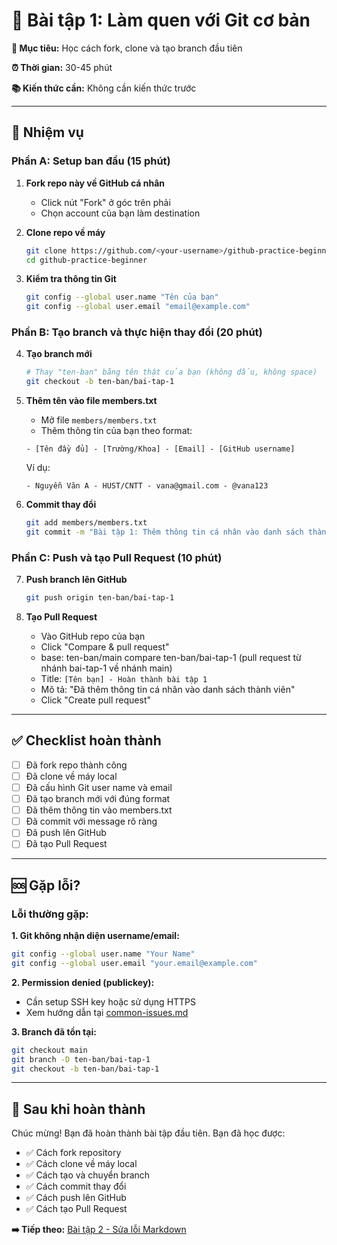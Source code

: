 # 📝 Bài tập 1: Làm quen với Git cơ bản

**🎯 Mục tiêu:** Học cách fork, clone và tạo branch đầu tiên

**⏰ Thời gian:** 30-45 phút

**📚 Kiến thức cần:** Không cần kiến thức trước

---

## 🎯 Nhiệm vụ

### Phần A: Setup ban đầu (15 phút)

1. **Fork repo này về GitHub cá nhân**
   - Click nút "Fork" ở góc trên phải
   - Chọn account của bạn làm destination

2. **Clone repo về máy**
   ```bash
   git clone https://github.com/<your-username>/github-practice-beginner.git
   cd github-practice-beginner
   ```

3. **Kiểm tra thông tin Git**
   ```bash
   git config --global user.name "Tên của bạn"
   git config --global user.email "email@example.com"
   ```

### Phần B: Tạo branch và thực hiện thay đổi (20 phút)

4. **Tạo branch mới**
   ```bash
   # Thay "ten-ban" bằng tên thật của bạn (không dấu, không space)
   git checkout -b ten-ban/bai-tap-1
   ```

5. **Thêm tên vào file members.txt**
   - Mở file `members/members.txt`
   - Thêm thông tin của bạn theo format:
   ```
   - [Tên đầy đủ] - [Trường/Khoa] - [Email] - [GitHub username]
   ```
   
   Ví dụ:
   ```
   - Nguyễn Văn A - HUST/CNTT - vana@gmail.com - @vana123
   ```

6. **Commit thay đổi**
   ```bash
   git add members/members.txt
   git commit -m "Bài tập 1: Thêm thông tin cá nhân vào danh sách thành viên"
   ```

### Phần C: Push và tạo Pull Request (10 phút)

7. **Push branch lên GitHub**
   ```bash
   git push origin ten-ban/bai-tap-1
   ```

8. **Tạo Pull Request**
   - Vào GitHub repo của bạn
   - Click "Compare & pull request"
   - base: ten-ban/main compare ten-ban/bai-tap-1 (pull request từ nhánh bai-tap-1 về nhánh main)
   - Title: `[Tên bạn] - Hoàn thành bài tập 1`
   - Mô tả: "Đã thêm thông tin cá nhân vào danh sách thành viên"
   - Click "Create pull request"
---

## ✅ Checklist hoàn thành

- [ ] Đã fork repo thành công
- [ ] Đã clone về máy local
- [ ] Đã cấu hình Git user name và email
- [ ] Đã tạo branch mới với đúng format
- [ ] Đã thêm thông tin vào members.txt
- [ ] Đã commit với message rõ ràng
- [ ] Đã push lên GitHub
- [ ] Đã tạo Pull Request

---

## 🆘 Gặp lỗi?

### Lỗi thường gặp:

**1. Git không nhận diện username/email:**
```bash
git config --global user.name "Your Name"
git config --global user.email "your.email@example.com"
```

**2. Permission denied (publickey):**
- Cần setup SSH key hoặc sử dụng HTTPS
- Xem hướng dẫn tại [common-issues.md](../resources/common-issues.md)

**3. Branch đã tồn tại:**
```bash
git checkout main
git branch -D ten-ban/bai-tap-1
git checkout -b ten-ban/bai-tap-1
```

---

## 🎉 Sau khi hoàn thành

Chúc mừng! Bạn đã hoàn thành bài tập đầu tiên. Bạn đã học được:
- ✅ Cách fork repository
- ✅ Cách clone về máy local  
- ✅ Cách tạo và chuyển branch
- ✅ Cách commit thay đổi
- ✅ Cách push lên GitHub
- ✅ Cách tạo Pull Request

**➡️ Tiếp theo:** [Bài tập 2 - Sửa lỗi Markdown](./bai-tap-2.md)
